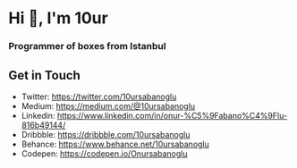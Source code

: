 <h1 align="left">Hi 👋, I'm 10ur</h1>
<h3 align="left">Programmer of boxes from Istanbul</h3>


<h2>Get in Touch</h2>

* Twitter: https://twitter.com/10ursabanoglu
* Medium: https://medium.com/@10ursabanoglu
* Linkedin: https://www.linkedin.com/in/onur-%C5%9Fabano%C4%9Flu-816b49144/
* Dribbble: https://dribbble.com/10ursabanoglu
* Behance: https://www.behance.net/10ursabanoglu
* Codepen: https://codepen.io/Onursabanoglu
